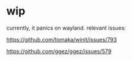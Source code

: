 # wip

currently, it panics on wayland.
relevant issues: 

https://github.com/tomaka/winit/issues/793

https://github.com/ggez/ggez/issues/579